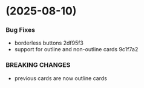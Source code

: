 #  (2025-08-10)


### Bug Fixes

* borderless buttons 2df95f3
* support for outline and non-outline cards 9c1f7a2


### BREAKING CHANGES

* previous cards are now outline cards



